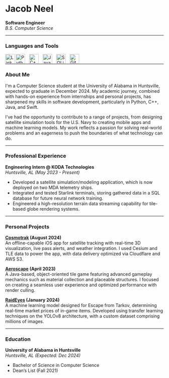 # Jacob Neel

**Software Engineer**  
_B.S. Computer Science_

---

### Languages and Tools

<a href=https://www.linkedin.com/in/jacob-neel-279b3b228/> 
<img align="left" alt="LinkedIn" width="30px" src="https://cdn.jsdelivr.net/gh/devicons/devicon/icons/linkedin/linkedin-original.svg"></a>
<img align="left" alt="Python" width="30px" style="padding-right:10px;" src='https://cdn.jsdelivr.net/gh/devicons/devicon/icons/python/python-original.svg'>
<img align="left" alt="C++" width="30px" style="padding-right:10px;" src="https://cdn.jsdelivr.net/gh/devicons/devicon/icons/cplusplus/cplusplus-original.svg">
<img align="left" alt="Java" width="30px" style="padding-right:10px;" src="https://cdn.jsdelivr.net/gh/devicons/devicon/icons/java/java-original.svg">
<img align="left" alt="SQLite" width="30px" style="padding-right:10px;" src="https://cdn.jsdelivr.net/gh/devicons/devicon/icons/sqlite/sqlite-original.svg">
<img align="left" alt="Git" width="30px" style="padding-right:10px;" src="https://cdn.jsdelivr.net/gh/devicons/devicon/icons/git/git-original.svg">
<br>

---

### About Me

I'm a Computer Science student at the University of Alabama in Huntsville, expected to graduate in December 2024. My academic journey, combined with hands-on experience from internships and personal projects, has sharpened my skills in software development, particularly in Python, C++, Java, and Swift. 

I've had the opportunity to contribute to a range of projects, from designing satellite simulation tools for the U.S. Navy to creating mobile apps and machine learning models. My work reflects a passion for solving real-world problems and an eagerness to push the boundaries of what technology can do.

---

### Professional Experience

**Engineering Intern @ KODA Technologies**  
_Huntsville, AL (May 2023 - Present)_

- Developed a satellite simulation/modeling application, which is now deployed on two MDA telemetry ships.
- Integrated and tested Starlink terminals, storing gathered data in a SQL database for future neural network training.
- Engineered a high-resolution terrain data streaming capability for tile-based globe rendering systems.

---

### Personal Projects

**[Cosmotrak](https://apps.apple.com/us/app/cosmotrak-satellite-tracker/id6557033963) (August 2024)**  
An offline-capable iOS app for satellite tracking with real-time 3D visualization, live pass alerts, and weather integration. I used Cesium and TLE data to power the app, with data delivery optimized via Cloudflare and AWS S3.

**[Aeroscape](https://github.com/link2427/Aeroscape) (April 2023)**  
A Java-based, object-oriented tile game featuring advanced gameplay mechanics such as material collection and placeable structures. I focused on creating a seamless user experience and optimized performance with render culling.

**[RaidEyes](https://jacob-neel.com/projects/raideyes) (January 2024)**  
A machine learning model designed for Escape from Tarkov, determining real-time market prices of in-game items. Developed using transfer learning techniques on the YOLOv8 architecture, with a custom dataset comprising millions of images.

---

### Education

**University of Alabama in Huntsville**  
_Huntsville, AL (Expected: Dec 2024)_

- Bachelor of Science in Computer Science
- Dean’s List (Fall 2021)
